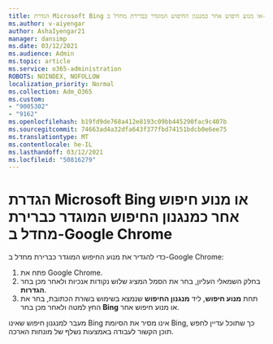 ```yaml
---
title: הגדרת Microsoft Bing או מנוע חיפוש אחר כמנגנון החיפוש המוגדר כברירת מחדל ב-Google Chrome
ms.author: v-aiyengar
author: AshaIyengar21
manager: dansimp
ms.date: 03/12/2021
ms.audience: Admin
ms.topic: article
ms.service: o365-administration
ROBOTS: NOINDEX, NOFOLLOW
localization_priority: Normal
ms.collection: Adm_O365
ms.custom:
- "9005302"
- "9162"
ms.openlocfilehash: b19fd9de768a412e8193c09bb445290fac9c407b
ms.sourcegitcommit: 74663ad4a32dfa643f377fbd74151bdcb0e6ee75
ms.translationtype: MT
ms.contentlocale: he-IL
ms.lasthandoff: 03/12/2021
ms.locfileid: "50816279"
---
```

# <a name="set-microsoft-bing-or-another-search-engine-as-the-default-search-engine-in-google-chrome"></a>הגדרת Microsoft Bing או מנוע חיפוש אחר כמנגנון החיפוש המוגדר כברירת מחדל ב-Google Chrome

כדי להגדיר את מנוע החיפוש המוגדר כברירת מחדל ב-Google Chrome:

1. פתח את Google Chrome.
1. בחלק השמאלי העליון, בחר את הסמל המציג שלוש נקודות אנכיות ולאחר מכן בחר **הגדרות**.
1. תחת **מנוע חיפוש**, ליד **מנגנון החיפוש** שנמצא בשימוש בשורת הכתובת, בחר את החץ למטה ולאחר מכן בחר **Bing** או מנוע חיפוש אחר.

מעבר למנגנון חיפוש שאינו Bing אינו מסיר את הסיומת Bing, כך שתוכל עדיין לחפש תוכן הקשור לעבודה באמצעות נשלף של מונחות הארכה.
